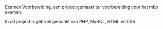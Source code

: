 Examen Voorbereiding, een project gemaakt ter voorbereiding voor het mbo examen.

In dit project is gebruik gemaakt van PHP, MySQL, HTML en CSS.
